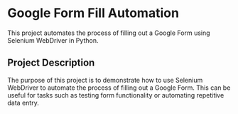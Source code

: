 # Google Form Fill Automation

This project automates the process of filling out a Google Form using Selenium WebDriver in Python.

## Project Description

The purpose of this project is to demonstrate how to use Selenium WebDriver to automate the process of filling out a Google Form. This can be useful for tasks such as testing form functionality or automating repetitive data entry.


